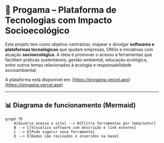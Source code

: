 # 🌱 Progama – Plataforma de Tecnologias com Impacto Socioecológico

Este projeto tem como objetivo centralizar, mapear e divulgar **softwares e plataformas tecnológicas** que ajudam empresas, ONGs e iniciativas com atuação **socioecológica**. A ideia é promover o acesso a ferramentas que facilitem práticas sustentáveis, gestão ambiental, educação ecológica, entre outros temas relacionados à ecologia e responsabilidade socioambiental.

A plataforma está disponível em: [https://progama.vercel.app](https://progama.vercel.app)

---

## 📊 Diagrama de funcionamento (Mermaid)

```mermaid
graph TD
    A[Usuário acessa o site] --> B[Filtra ferramentas por tema/setor]
    B --> C[Visualiza software com descrição e link externo]
    C --> D[Pode sugerir nova ferramenta]
    D --> E[Dados são revisados e inseridos na base]
